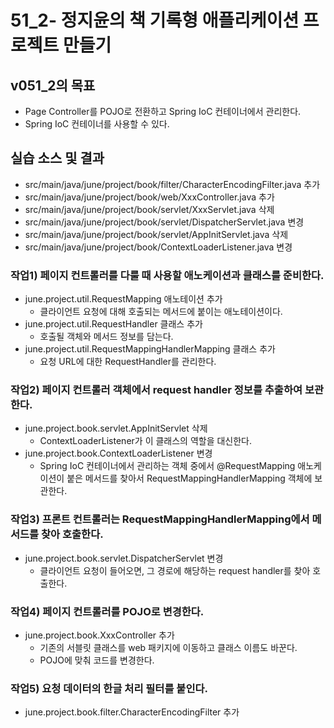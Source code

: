 # 51_2- 정지윤의 책 기록형 애플리케이션 프로젝트 만들기

## v051_2의 목표

- Page Controller를 POJO로 전환하고 Spring IoC 컨테이너에서 관리한다.
- Spring IoC 컨테이너를 사용할 수 있다.

## 실습 소스 및 결과

- src/main/java/june/project/book/filter/CharacterEncodingFilter.java 추가
- src/main/java/june/project/book/web/XxxController.java 추가
- src/main/java/june/project/book/servlet/XxxServlet.java 삭제
- src/main/java/june/project/book/servlet/DispatcherServlet.java 변경
- src/main/java/june/project/book/servlet/AppInitServlet.java 삭제
- src/main/java/june/project/book/ContextLoaderListener.java 변경

### 작업1) 페이지 컨트롤러를 다룰 때 사용할 애노케이션과 클래스를 준비한다.

- june.project.util.RequestMapping 애노테이션 추가
  - 클라이언트 요청에 대해 호출되는 메서드에 붙이는 애노테이션이다.
- june.project.util.RequestHandler 클래스 추가
  - 호출될 객체와 메서드 정보를 담는다.
- june.project.util.RequestMappingHandlerMapping 클래스 추가
  - 요청 URL에 대한 RequestHandler를 관리한다.
  
### 작업2) 페이지 컨트롤러 객체에서 request handler 정보를 추출하여 보관한다.

- june.project.book.servlet.AppInitServlet 삭제
  - ContextLoaderListener가 이 클래스의 역할을 대신한다.
- june.project.book.ContextLoaderListener 변경
  - Spring IoC 컨테이너에서 관리하는 객체 중에서 
    @RequestMapping 애노케이션이 붙은 메서드를 찾아서 
    RequestMappingHandlerMapping 객체에 보관한다.
  
### 작업3) 프론트 컨트롤러는 RequestMappingHandlerMapping에서 메서드를 찾아 호출한다.

- june.project.book.servlet.DispatcherServlet 변경
  - 클라이언트 요청이 들어오면, 그 경로에 해당하는 request handler를 찾아 호출한다.

### 작업4) 페이지 컨트롤러를 POJO로 변경한다.

- june.project.book.XxxController 추가
  - 기존의 서블릿 클래스를 web 패키지에 이동하고 클래스 이름도 바꾼다.
  - POJO에 맞춰 코드를 변경한다.
  
### 작업5) 요청 데이터의 한글 처리 필터를 붙인다.

- june.project.book.filter.CharacterEncodingFilter 추가
